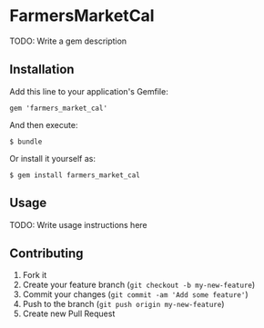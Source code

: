 # FarmersMarketCal

TODO: Write a gem description

## Installation

Add this line to your application's Gemfile:

    gem 'farmers_market_cal'

And then execute:

    $ bundle

Or install it yourself as:

    $ gem install farmers_market_cal

## Usage

TODO: Write usage instructions here

## Contributing

1. Fork it
2. Create your feature branch (`git checkout -b my-new-feature`)
3. Commit your changes (`git commit -am 'Add some feature'`)
4. Push to the branch (`git push origin my-new-feature`)
5. Create new Pull Request
